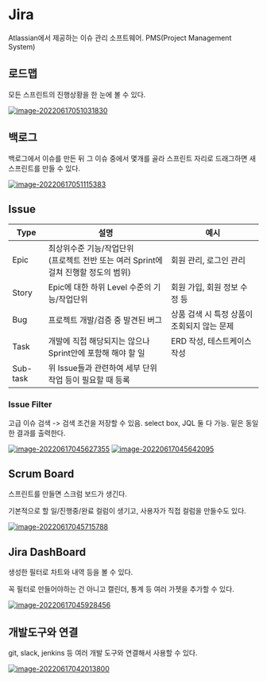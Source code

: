 # Jira

Atlassian에서 제공하는 이슈 관리 소프트웨어. PMS(Project Management System)



## 로드맵

모든 스프린트의 진행상황을 한 눈에 볼 수 있다.

<a href="https://ibb.co/Symc38R"><img src="https://i.ibb.co/4tS2VGP/image-20220617051031830.png" alt="image-20220617051031830" border="0"></a>



## 백로그

백로그에서 이슈를 만든 뒤 그 이슈 중에서 몇개를 골라 스프린트 자리로 드래그하면 새 스프린트를 만들 수 있다.

<a href="https://ibb.co/PcCLTnK"><img src="https://i.ibb.co/3ph3fq2/image-20220617051115383.png" alt="image-20220617051115383" border="0"></a>



## Issue

| Type     | 설명                                                         | 예시                                        |
| -------- | ------------------------------------------------------------ | ------------------------------------------- |
| Epic     | 최상위수준 기능/작업단위<br>(프로젝트 전반 또는 여러 Sprint에 걸쳐 진행할 정도의 범위) | 회원 관리, 로그인 관리                      |
| Story    | Epic에 대한 하위 Level 수준의 기능/작업단위                  | 회원 가입, 회원 정보 수정 등                |
| Bug      | 프로젝트 개발/검증 중 발견된 버그                            | 상품 검색 시 특정 상품이 조회되지 않는 문제 |
| Task     | 개발에 직접 해당되지는 않으나 Sprint안에 포함해 해야 할 일   | ERD 작성, 테스트케이스 작성                 |
| Sub-task | 위 Issue들과 관련하여 세부 단위 작업 등이 필요할 때 등록     |                                             |

### Issue Filter

고급 이슈 검색 -> 검색 조건을 저장할 수 있음. select box, JQL 둘 다 가능. 밑은 동일한 결과를 출력한다.

<a href="https://ibb.co/NtT8pXq"><img src="https://i.ibb.co/jbJcGdY/image-20220617045627355.png" alt="image-20220617045627355" border="0"></a>
<a href="https://ibb.co/HrJbCFw"><img src="https://i.ibb.co/tbdvzmj/image-20220617045642095.png" alt="image-20220617045642095" border="0"></a>



## Scrum Board

스프린트를 만들면 스크럼 보드가 생긴다.

기본적으로 할 일/진행중/완료 컬럼이 생기고, 사용자가 직접 컬럼을 만들수도 있다.

<a href="https://ibb.co/4Y4xTms"><img src="https://i.ibb.co/s6srwm5/image-20220617045715788.png" alt="image-20220617045715788" border="0"></a>



## Jira DashBoard

생성한 필터로 차트와 내역 등을 볼 수 있다. 

꼭 필터로 만들어야하는 건 아니고 캘린더, 통계 등 여러 가젯을 추가할 수 있다.

<a href="https://ibb.co/YfJhH3V"><img src="https://i.ibb.co/SVHBFPZ/image-20220617045928456.png" alt="image-20220617045928456" border="0"></a>



## 개발도구와 연결

git, slack, jenkins 등 여러 개발 도구와 연결해서 사용할 수 있다.

<a href="https://ibb.co/LxyKd5V"><img src="https://i.ibb.co/pfTqjyY/image-20220617042013800.png" alt="image-20220617042013800" border="0"></a>



